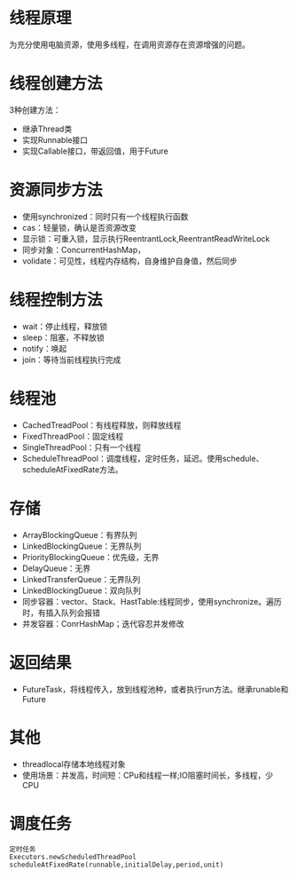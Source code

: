 # 线程原理
为充分使用电脑资源，使用多线程，在调用资源存在资源增强的问题。
# 线程创建方法
3种创建方法：
+ 继承Thread类
+ 实现Runnable接口
+ 实现Callable接口，带返回值，用于Future
# 资源同步方法
+ 使用synchronized：同时只有一个线程执行函数
+ cas：轻量锁，确认是否资源改变
+ 显示锁：可重入锁，显示执行ReentrantLock,ReentrantReadWriteLock
+ 同步对象：ConcurrentHashMap，
+ volidate：可见性，线程内存结构，自身维护自身值，然后同步
# 线程控制方法
+ wait：停止线程，释放锁
+ sleep：阻塞，不释放锁
+ notify：唤起
+ join：等待当前线程执行完成
# 线程池
+ CachedTreadPool：有线程释放，则释放线程
+ FixedThreadPool：固定线程
+ SingleThreadPool：只有一个线程
+ ScheduleThreadPool：调度线程，定时任务，延迟。使用schedule、scheduleAtFixedRate方法。
# 存储
+ ArrayBlockingQueue：有界队列
+ LinkedBlockingQueue：无界队列
+ PriorityBlockingQueue：优先级，无界
+ DelayQueue：无界
+ LinkedTransferQueue：无界队列
+ LinkedBlockingDueue：双向队列 
+ 同步容器：vector、Stack、HastTable:线程同步，使用synchronize。遍历时，有插入队列会报错
+ 并发容器：ConrHashMap；迭代容忍并发修改
# 返回结果
+ FutureTask，将线程传入，放到线程池种，或者执行run方法。继承runable和Future
# 其他
+ threadlocal存储本地线程对象
+ 使用场景：并发高，时间短：CPu和线程一样;IO阻塞时间长，多线程，少CPU
# 调度任务
```
定时任务
Executors.newScheduledThreadPool
scheduleAtFixedRate(runnable,initialDelay,period,unit)
```


